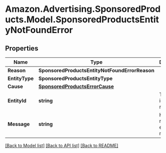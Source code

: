 # Amazon.Advertising.SponsoredProducts.Model.SponsoredProductsEntityNotFoundError

## Properties

Name | Type | Description | Notes
------------ | ------------- | ------------- | -------------
**Reason** | **SponsoredProductsEntityNotFoundErrorReason** |  | 
**EntityType** | **SponsoredProductsEntityType** |  | 
**Cause** | [**SponsoredProductsErrorCause**](SponsoredProductsErrorCause.md) |  | [optional] 
**EntityId** | **string** | The entity id in the request | 
**Message** | **string** | Human readable error message | 

[[Back to Model list]](../README.md#documentation-for-models) [[Back to API list]](../README.md#documentation-for-api-endpoints) [[Back to README]](../README.md)

